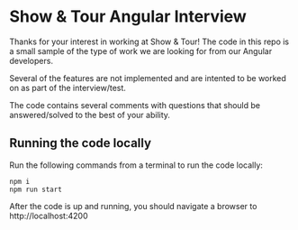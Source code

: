 # Show & Tour Angular Interview

Thanks for your interest in working at Show & Tour! The code in this repo is a small sample of the type of work we are looking for from our Angular developers.

Several of the features are not implemented and are intented to be worked on as part of the interview/test.

The code contains several comments with questions that should be answered/solved to the best of your ability.

## Running the code locally

Run the following commands from a terminal to run the code locally:

```
npm i
npm run start
```

After the code is up and running, you should navigate a browser to http://localhost:4200

